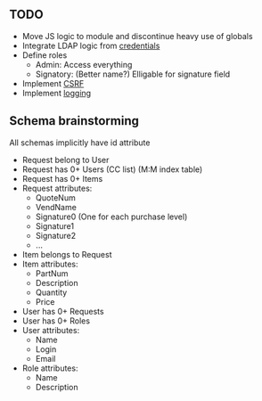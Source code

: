 TODO
----

* Move JS logic to module and discontinue heavy use of globals
* Integrate LDAP logic from [credentials](https://github.com/jnwatts/credentials/blob/ba86621dfb32b225ac78ba3ff2fb89a8e8e7d1af/app/Helpers/User.php#L107)
* Define roles
    * Admin: Access everything
    * Signatory: (Better name?) Elligable for signature field
* Implement [CSRF](http://www.slimframework.com/docs/features/csrf.html)
* Implement [logging](https://github.com/Seldaek/monolog)

Schema brainstorming
--------------------
All schemas implicitly have id attribute

* Request belong to User
* Request has 0+ Users (CC list) (M:M index table)
* Request has 0+ Items
* Request attributes:
    * QuoteNum
    * VendName
    * Signature0 (One for each purchase level)
    * Signature1
    * Signature2
    * ...
* Item belongs to Request
* Item attributes:
    * PartNum
    * Description
    * Quantity
    * Price
* User has 0+ Requests
* User has 0+ Roles
* User attributes:
    * Name
    * Login
    * Email
* Role attributes:
    * Name
    * Description
